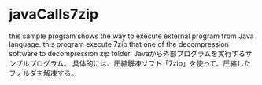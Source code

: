 # javaCalls7zip
this sample program shows the way to execute external program from Java language.
this program execute 7zip that one of the decompression software to decompression zip folder.
Javaから外部プログラムを実行するサンプルプログラム。
具体的には、圧縮解凍ソフト「7zip」を使って、圧縮したフォルダを解凍する。
